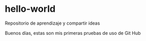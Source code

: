 # hello-world
Repositorio de aprendizaje y compartir ideas

Buenos días, estas son mis primeras pruebas de uso de Git Hub
